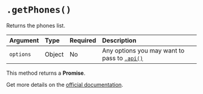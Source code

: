 # `.getPhones()`

Returns the phones list.

| Argument  | Type   | Required | Description                                              |
|:----------|:-------|:---------|:---------------------------------------------------------|
| `options` | Object | No       | Any options you may want to pass to [`.api()`](/sdk#api) |

This method returns a **Promise**.

Get more details on the [official documentation](https://uphold.com/en/developer/api/documentation/#get-user-phone-numbers).
